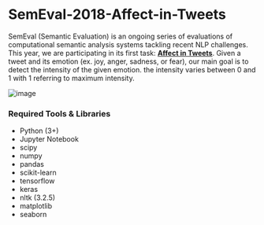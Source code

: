 # SemEval-2018-Affect-in-Tweets
SemEval (Semantic Evaluation) is an ongoing series of evaluations of computational semantic analysis systems tackling recent NLP challenges. This year, we are participating in its first task: **[Affect in Tweets](https://competitions.codalab.org/competitions/17751)**. Given a tweet and its emotion (ex. joy, anger, sadness, or fear), our main goal is to detect the intensity of the given emotion. the intensity varies between 0 and 1 with 1 referring to maximum intensity.  
  
![image](https://user-images.githubusercontent.com/9033365/34340518-03bc2762-e98e-11e7-9192-42043f22774b.png)
  
### Required Tools & Libraries
* Python (3+)
* Jupyter Notebook
* scipy
* numpy
* pandas
* scikit-learn
* tensorflow
* keras
* nltk (3.2.5)
* matplotlib
* seaborn
